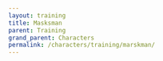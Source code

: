 ```yaml
---
layout: training
title: Masksman
parent: Training
grand_parent: Characters
permalink: /characters/training/marskman/
---
```

